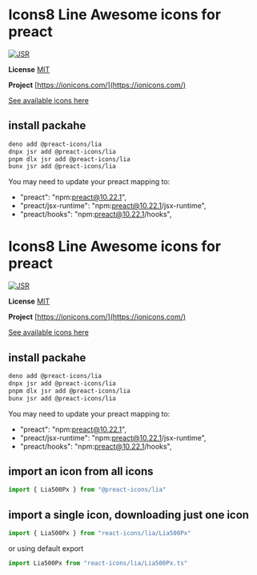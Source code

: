 # Icons8 Line Awesome icons for preact

[![JSR](https://jsr.io/badges/@preact-icons/lia)](https://jsr.io/@preact-icons/lia)

**License** [MIT](https://icons8.com/license)

**Project** [https://ionicons.com/](https://ionicons.com/)

[See available icons here](https://react-icons.deno.dev/lia)

## install packahe

```bash
deno add @preact-icons/lia
dnpx jsr add @preact-icons/lia
pnpm dlx jsr add @preact-icons/lia
bunx jsr add @preact-icons/lia
```

You may need to update your preact mapping to:
 - "preact": "npm:preact@10.22.1",
 - "preact/jsx-runtime": "npm:preact@10.22.1/jsx-runtime",
 - "preact/hooks": "npm:preact@10.22.1/hooks",


# Icons8 Line Awesome icons for preact

[![JSR](https://jsr.io/badges/@preact-icons/lia)](https://jsr.io/@preact-icons/lia)

**License** [MIT](https://icons8.com/license)

**Project** [https://ionicons.com/](https://ionicons.com/)

[See available icons here](https://react-icons.deno.dev/lia)

## install packahe

```bash
deno add @preact-icons/lia
dnpx jsr add @preact-icons/lia
pnpm dlx jsr add @preact-icons/lia
bunx jsr add @preact-icons/lia
```

You may need to update your preact mapping to:
 - "preact": "npm:preact@10.22.1",
 - "preact/jsx-runtime": "npm:preact@10.22.1/jsx-runtime",
 - "preact/hooks": "npm:preact@10.22.1/hooks",


## import an icon from all icons

```ts
import { Lia500Px } from "@preact-icons/lia"
```

## import a single icon, downloading just one icon

```ts
import { Lia500Px } from "react-icons/lia/Lia500Px"
```

or using default export

```ts
import Lia500Px from "react-icons/lia/Lia500Px.ts"
```

